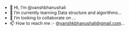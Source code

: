 - 👋 Hi, I’m @vanshbhanushali
- 🌱 I’m currently learning Data structure and algorithms...
- 💞️ I’m looking to collaborate on ...
- 📫 How to reach me :- @vanshkbhanushali@gmail.com...

<!---
vanshbhanushali/vanshbhanushali is a ✨ special ✨ repository because its `README.md` (this file) appears on your GitHub profile.
You can click the Preview link to take a look at your changes.
--->

